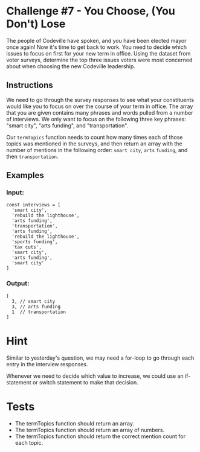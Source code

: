 # Challenge #7 - You Choose, (You Don't) Lose
The people of Codeville have spoken, and you have been elected mayor once again! Now it's time to get back to work. You need to decide which issues to focus on first for your new term in office. Using the dataset from voter surveys, determine the top three issues voters were most concerned about when choosing the new Codeville leadership.

## Instructions
We need to go through the survey responses to see what your constituents would like you to focus on over the course of your term in office. The array that you are given contains many phrases and words pulled from a number of interviews. We only want to focus on the following three key phrases: "smart city", "arts funding", and "transportation".

Our `termTopics` function needs to count how many times each of those topics was mentioned in the surveys, and then return an array with the number of mentions in the following order: `smart city`, `arts` `funding`, and then `transportation`.

## Examples

### Input:
```
const interviews = [
  'smart city',
  'rebuild the lighthouse',
  'arts funding',
  'transportation',
  'arts funding',
  'rebuild the lighthouse',
  'sports funding',
  'tax cuts',
  'smart city',
  'arts funding',
  'smart city'
]
```

### Output:
```
[
  3, // smart city
  3, // arts funding
  1  // transportation
]
```

# Hint
Similar to yesterday's question, we may need a for-loop to go through each entry in the interview responses.

Whenever we need to decide which value to increase, we could use an if-statement or switch statement to make that decision.

# Tests
- The termTopics function should return an array.
- The termTopics function should return an array of numbers.
- The termTopics function should return the correct mention count for each topic.
